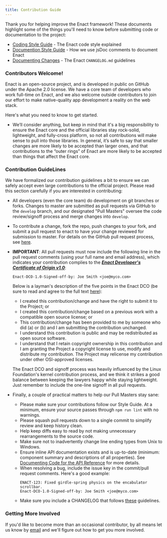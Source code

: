 ```yaml
---
title: Contribution Guide
---
```


Thank you for helping improve the Enact framework! These documents highlight some of the things you'll need to know before
submitting code or documentation to the project:

*   [Coding Style Guide](./code_style.md) - The Enact code style explained
*   [Documention Style Guide](./documentation.md) - How we use jsDoc comments to document Enact
*   [Documenting Changes](./changelogs.md) -  The Enact `CHANGELOG.md` guidelines

### Contributors Welcome!

Enact is an open-source project, and is developed in public on GitHub under the Apache 2.0 license. We have a core team of
developers who work full-time on Enact, and we also welcome outside contributors to join our effort to make native-quality
app development a reality on the web stack.

Here's what you need to know to get started.

*   We’ll consider anything, but keep in mind that it's a big responsibility to ensure the Enact core and the official
	libraries stay rock-solid, lightweight, and fully-cross platform, so not all contributions will make sense to pull into
	those libraries. In general, it’s safe to say that smaller changes are more likely to be accepted than larger ones, and
	that contributions to the “outer rings” of Enact are more likely to be accepted than things that affect the Enact core.

### Contribution GuideLines

We have formalized our contribution guidelines a bit to ensure we can safely accept even large contributions to the official
project. Please read this section carefully if you are interested in contributing:

*   All developers (even the core team) do development on git branches or forks. Changes to master are submitted as pull requests
	via GitHub to the `develop` branch, and our designated "Pull Masters" oversee the code review/signoff process and merge changes
	into `develop`.

*   To contribute a change, fork the repo, push changes to your fork, and submit a pull request to enact to have your change
	reviewed for submission to master. For details on the GitHub pull request process, see [here](https://help.github.com/articles/using-pull-requests).

*   **IMPORTANT**: All pull requests must now include the following line in the pull request comments (using your full name and email
	address), which indicates your contribution complies to the ***[Enact Developer's Certificate of Origin v1.0](./dco.md)***:

	`Enact-DCO-1.0-Signed-off-by: Joe Smith <joe@myco.com>`

	Below is a layman's description of the five points in the Enact DCO (be sure to read and agree to the full text [here](./dco.md)):

	*   I created this contribution/change and have the right to submit it to the Project; or
	*   I created this contribution/change based on a previous work with a compatible open source license; or
	*   This contribution/change has been provided to me by someone who did (a) or (b) and I am submitting the contribution unchanged.
	*   I understand this contribution is public and may be redistributed as open source software.
	*   I understand that I retain copyright ownership in this contribution and I am granting the Project a copyright license to
		use, modify and distribute my contribution. The Project may relicense my contribution under other OSI-approved licenses.
	
	The Enact DCO and signoff process was heavily influenced by the Linux Foundation's kernel contribution process, and we think
	it strikes a good balance between keeping the lawyers happy while staying lightweight. Just remember to include the one-line
	signoff in all pull requests.

*   Finally, a couple of practical matters to help our Pull Masters stay sane:

	*   Please make sure your contributions follow our Style Guide.  At a minimum, ensure your source passes through
	`npm run lint` with no warnings.
	*   Please squash pull requests down to a single commit to simplify review and keep history clean.
	*   Help keep diffs easy to read by not making unnecessary rearrangements to the source code.
	*   Make sure not to inadvertently change line ending types from Unix to Windows.
	*   Ensure inline API documentation exists and is up-to-date (minimum: component summary and descriptions of all
	properties). See [Documenting Code for the API Reference](./doc_style.md) for more details.
	*   When resolving a bug, include the issue key in the commit/pull request comments. Here's a good example:
		```
		ENACT-123: Fixed girdle-spring physics on the encabulator scrollbar.
		Enact-DCO-1.0-Signed-off-by: Joe Smith <joe@myco.com>
		```
	*   Make sure you include a CHANGELOG that follows [these](./changelogs.md) guidelines.

### Getting More Involved

If you'd like to become more than an occasional contributor, by all means let us know by [email](mailto:contact@enactjs.com) and we'll
figure out how to get you more involved.

